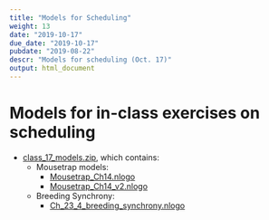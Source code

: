 ```yaml
---
title: "Models for Scheduling"
weight: 13
date: "2019-10-17"
due_date: "2019-10-17"
pubdate: "2019-08-22"
descr: "Models for scheduling (Oct. 17)"
output: html_document
---
```

# Models for in-class exercises on scheduling

* [class_17_models.zip](/models/class_17/class_17_models.zip), which contains:
  * Mousetrap models:
    * [Mousetrap_Ch14.nlogo](/models/class_17/Mousetrap_Ch14.nlogo)
    * [Mousetrap_Ch14_v2.nlogo](/models/class_17/Mousetrap_Ch14_v2.nlogo)
  * Breeding Synchrony:
    * [Ch_23_4_breeding_synchrony.nlogo](/models/class_23/Ch_23_4_breeding_synchrony.nlogo)
